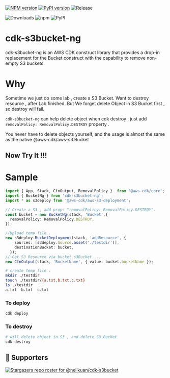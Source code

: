 [![NPM version](https://badge.fury.io/js/cdk-s3bucket-ng.svg)](https://badge.fury.io/js/cdk-s3bucket-ng)
[![PyPI version](https://badge.fury.io/py/cdk-s3bucket-ng.svg)](https://badge.fury.io/py/cdk-s3bucket-ng)
![Release](https://github.com/neilkuan/cdk-s3bucket/workflows/release/badge.svg)

![Downloads](https://img.shields.io/badge/-DOWNLOADS:-brightgreen?color=gray)
![npm](https://img.shields.io/npm/dt/cdk-s3bucket-ng?label=npm&color=orange)
![PyPI](https://img.shields.io/pypi/dm/cdk-s3bucket-ng?label=pypi&color=blue)

# cdk-s3bucket-ng
cdk-s3bucket-ng is an AWS CDK construct library that provides a drop-in replacement for the Bucket construct with the capability to remove non-empty S3 buckets.

# Why

Sometime we just do some lab , create a S3 Bucket. 
Want to destroy resource , after Lab finished. 
But We forget delete Object in S3 Bucket first , so destroy will fail.

`cdk-s3bucket-ng`  can help delete object when cdk destroy , just add `removalPolicy: RemovalPolicy.DESTROY`  property .

You never have to delete objects yourself, and the usage is almost the same as the native @aws-cdk/aws-s3.Bucket

## Now Try It !!!
# Sample

```ts
import { App, Stack, CfnOutput, RemovalPolicy }  from '@aws-cdk/core';
import { BucketNg } from 'cdk-s3bucket-ng';
import * as s3deploy from '@aws-cdk/aws-s3-deployment';

// Create a S3 , add props "removalPolicy: RemovalPolicy.DESTROY".
const bucket = new BucketNg(stack, 'Bucket',{
  removalPolicy: RemovalPolicy.DESTROY,
});

//Upload temp file .
new s3deploy.BucketDeployment(stack, 'addResource', {
    sources: [s3deploy.Source.asset('./testdir')],
    destinationBucket: bucket,
  });
// Get S3 Resource via bucket.s3Bucket ...
new CfnOutput(stack, 'BucketName', { value: bucket.bucketName }); 
```

```bash
# create temp file .
mkdir ./testdir
touch ./testdir/{a.txt,b.txt,c.txt}
ls ./testdir
a.txt  b.txt  c.txt
```
### To deploy
```bash
cdk deploy
```
### To destroy
```bash
# will delete object in S3 , and delete S3 Bucket
cdk destroy
```

## :clap:  Supporters
[![Stargazers repo roster for @neilkuan/cdk-s3bucket](https://reporoster.com/stars/neilkuan/cdk-s3bucket)](https://github.com/neilkuan/cdk-s3bucket/stargazers)